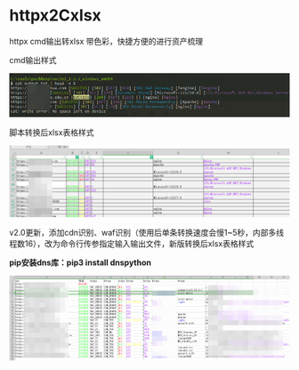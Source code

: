 # httpx2Cxlsx
 httpx cmd输出转xlsx 带色彩，快捷方便的进行资产梳理

cmd输出样式



![httpx颜色](httpx颜色.png)

脚本转换后xlsx表格样式

![xlsx颜色](xlsx颜色.png)

v2.0更新，添加cdn识别、waf识别（使用后单条转换速度会慢1~5秒，内部多线程数16），改为命令行传参指定输入输出文件，新版转换后xlsx表格样式

**pip安装dns库：pip3 install dnspython**

![xlsx颜色](xlsx颜色2.png)
